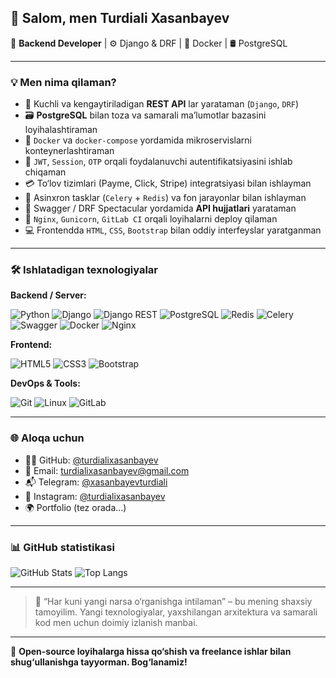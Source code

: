 ## 👋 Salom, men Turdiali Xasanbayev

🎯 **Backend Developer** | ⚙️ Django & DRF | 🐳 Docker | 🛢️ PostgreSQL

---

### 💡 Men nima qilaman?

- 🧱 Kuchli va kengaytiriladigan **REST API** lar yarataman (`Django`, `DRF`)
- 🗃️ **PostgreSQL** bilan toza va samarali ma’lumotlar bazasini loyihalashtiraman
- 🐳 `Docker` va `docker-compose` yordamida mikroservislarni konteynerlashtiraman
- 🔐 `JWT`, `Session`, `OTP` orqali foydalanuvchi autentifikatsiyasini ishlab chiqaman
- 💳 To‘lov tizimlari (Payme, Click, Stripe) integratsiyasi bilan ishlayman
- 🔁 Asinxron tasklar (`Celery` + `Redis`) va fon jarayonlar bilan ishlayman
- 📃 Swagger / DRF Spectacular yordamida **API hujjatlari** yarataman
- 🚀 `Nginx`, `Gunicorn`, `GitLab CI` orqali loyihalarni deploy qilaman
- 💻 Frontendda `HTML`, `CSS`, `Bootstrap` bilan oddiy interfeyslar yaratganman

---

### 🛠️ Ishlatadigan texnologiyalar

**Backend / Server:**

![Python](https://img.shields.io/badge/Python-3670A0?style=for-the-badge&logo=python&logoColor=fff)
![Django](https://img.shields.io/badge/Django-092E20?style=for-the-badge&logo=django&logoColor=fff)
![Django REST](https://img.shields.io/badge/DRF-ff1700?style=for-the-badge&logo=django&logoColor=white)
![PostgreSQL](https://img.shields.io/badge/PostgreSQL-4169E1?style=for-the-badge&logo=postgresql&logoColor=fff)
![Redis](https://img.shields.io/badge/Redis-DC382D?style=for-the-badge&logo=redis&logoColor=fff)
![Celery](https://img.shields.io/badge/Celery-%23378250?style=for-the-badge&logo=celery&logoColor=white)
![Swagger](https://img.shields.io/badge/Swagger-85EA2D?style=for-the-badge&logo=swagger&logoColor=000)
![Docker](https://img.shields.io/badge/Docker-2496ED?style=for-the-badge&logo=docker&logoColor=fff)
![Nginx](https://img.shields.io/badge/Nginx-009639?style=for-the-badge&logo=nginx&logoColor=fff)

**Frontend:**

![HTML5](https://img.shields.io/badge/HTML5-E34F26?style=for-the-badge&logo=html5&logoColor=fff)
![CSS3](https://img.shields.io/badge/CSS3-1572B6?style=for-the-badge&logo=css3&logoColor=fff)
![Bootstrap](https://img.shields.io/badge/Bootstrap-7952B3?style=for-the-badge&logo=bootstrap&logoColor=fff)

**DevOps & Tools:**

![Git](https://img.shields.io/badge/Git-F05032?style=for-the-badge&logo=git&logoColor=fff)
![Linux](https://img.shields.io/badge/Linux-FCC624?style=for-the-badge&logo=linux&logoColor=000)
![GitLab](https://img.shields.io/badge/GitLab-FC6D26?style=for-the-badge&logo=gitlab&logoColor=fff)

---

### 🌐 Aloqa uchun

- 🧑‍💻 GitHub: [@turdialixasanbayev](https://github.com/turdialixasanbayev)
- 📧 Email: turdialixasanbayev@gmail.com
- 📬 Telegram: [@xasanbayevturdiali](https://t.me/xasanbayevturdiali)
- 📸 Instagram: [@turdialixasanbayev](https://instagram.com/turdialixasanbayev)
- 🌍 Portfolio (tez orada...)

---

### 📊 GitHub statistikasi

![GitHub Stats](https://github-readme-stats.vercel.app/api?username=turdialixasanbayev&show_icons=true&theme=github_dark&hide=contribs)
![Top Langs](https://github-readme-stats.vercel.app/api/top-langs/?username=turdialixasanbayev&layout=compact&theme=github_dark)

---

> 📌 “Har kuni yangi narsa o‘rganishga intilaman” – bu mening shaxsiy tamoyilim. Yangi texnologiyalar, yaxshilangan arxitektura va samarali kod men uchun doimiy izlanish manbai.

---

🔔 **Open-source loyihalarga hissa qo‘shish va freelance ishlar bilan shug‘ullanishga tayyorman. Bog‘lanamiz!**
